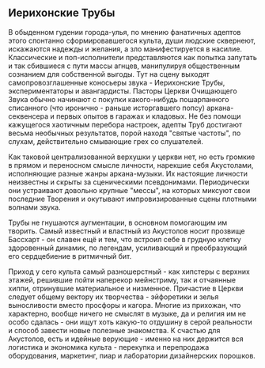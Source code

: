 ## Иерихонские Трубы

В обыденном гудении города-улья, по мнению фанатичных адептов этого спонтанно сформировавшегося культа, души людские сквернеют, искажаются надежды и желания, а зло манифестируется в насилие. 
Классические и поп-исполнители представляются как попытка запутать и так сбившиеся с пути массы агнцев, манипулируя общественным сознанием для собственной выгоды.
Тут на сцену выходят самопровозглашенные коносьеры звука - Иерихонские Трубы, экспериментаторы и авангардисты. 
Пасторы Церкви Очищающего Звука обычно начинают с покупки какого-нибудь пошарпанного списанного (что иронично - раньше исторгавшего попсу) аркана-секвенсера и первых опытов в гаражах и кладовых. 
Не без помощи кажущегося хаотичным перебора настроек, адепты Труб достигают весьма необычных результатов, порой находя "святые частоты", по слухам, действительно смывающие грех со слушателей.


Как таковой централизованной верхушки у церкви нет, но есть громкие в прямом и переносном смысле личности, нарекшие себя Акустолами, исполняющие разные жанры аркана-музыки. 
Их настоящие личности неизвестны и скрыты за сценическими псевдонимами. 
Периодически они устраивают довольно крупные "мессы", на которых миксуют свои последние Творения и окутывают импровизированные сцены плотными волнами звука. 


Трубы не гнушаются аугментации, в основном помогающим им творить. 
Самый известный и властный из Акустолов носит прозвище Бассхарт - он славен ещё и тем, что встроил себе в грудную клетку здоровенный динамик, по легендам, усиливающий и преобразующий его сердцебиение в ритмичный бит. 


Приход у сего культа самый разношерстный - как хипстеры с верхних этажей, решившие пойти наперекор мейнстриму, так и отчаянные хиппи, отринувшие материальное и низменное. 
Причастие в Церкви следует общему вектору их творчества - эйфоретики и зелья выносливости вместо просфоры и кагора. 
Многие из прихожан, что характерно, вообще ничего не смыслят в музыке, да и религия им не особо сдалась - они ищут хоть какую-то отдушину в серой реальности и способ завести новые полезные знакомства. 
К счастью для Акустолов, есть и идейные верующие - именно на них держится вся логистика и экономика культа - перекупка и перепродажа оборудования, маркетинг, пиар и лаборатории дизайнерских порошков. 
